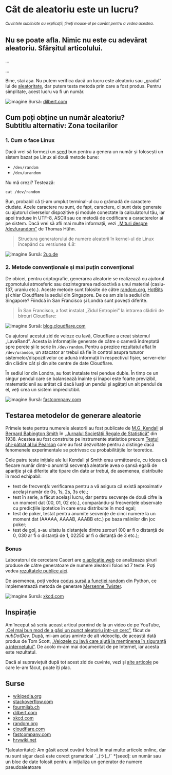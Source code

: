 # Cât de aleatoriu este un lucru?

###### <small>Cuvintele subliniate au explicații, țineți mouse-ul pe cuvânt pentru a vedea acestea.</small>

## Nu se poate afla. Nimic nu este cu adevărat aleatoriu. Sfârșitul articolului.

...

...

Bine, stai așa. Nu putem verifica dacă un lucru este aleatoriu sau „gradul” lui de <u>aleatoritate</u>, dar putem testa metoda prin care a fost produs. Pentru simplitate, acest lucru va fi un număr.

![imagine](img/dilbert.jpg "Generator de numere aleatorii")
 Sursă: [dilbert.com](https://dilbert.com/strip/2001-10-25)


## Cum poți obține un număr aleatoriu? <br>Subtitlu alternativ: Zona tocilarilor

### 1. Cum o face Linux

Dacă vrei să formezi un <u>seed</u> bun pentru a genera un număr și folosești un sistem bazat pe Linux ai două metode bune:
- `/dev/random`
- `/dev/urandom`

Nu mă crezi? Testează:
```.cod .bash
cat /dev/random
```

Bun, probabil că ți-am umplut terminal-ul cu o grămadă de caractere ciudate. Acele caractere nu sunt, de fapt, caractere, ci sunt date generate cu ajutorul diverselor dispozitive și module conectate la calculatorul tău, iar apoi traduse în UTF-8, ASCII sau ce metodă de codificare a caracterelor ai pe sistem. Dacă vrei să afli mai multe informații, vezi [„Mituri despre /dev/urandom”](https://www.2uo.de/myths-about-urandom/) de Thomas Hühn.

> Structura generatorului de numere aleatorii în kernel-ul de Linux începând cu versiunea 4.8:

![imagine](img/urandom_4.8.png "Structura generatorului de numere aleatorii în Linux")
 Sursă: [2uo.de](https://www.2uo.de/myths-about-urandom/#from-linux-48-onward)

### 2. Metode convenționale și mai puțin convențional

De obicei, pentru criptografie, generarea aleatorie se realizează cu ajutorul zgomotului atmosferic sau dezintegrarea radioactivă a unui material (casiu-137, uraniu etc.). Aceste metode sunt folosite de către [random.org](https://www.random.org/analysis/), [HotBits](https://www.fourmilab.ch/hotbits/how3.html) și chiar Cloudflare la sediul din Singapore. De ce am zis la sediul din Singapore? Fiindcă în San Francisco și Londra sunt povești diferite.

> În San Francisco, a fost instalat „Zidul Entropiei” la intrarea clădirii de birouri Cloudflare:

![imagine](img/lava-lamps.jpg "„Zidul Entropiei” la intrarea clădirii de birouri CloudFlare")
 Sursă: [blog.cloudflare.com](https://blog.cloudflare.com/lavarand-in-production-the-nitty-gritty-technical-details/)

Cu ajutorul acestui zid de veioze cu lavă, Cloudflare a creat sistemul „LavaRand”. Acesta ia informațiile generate de către o cameră îndreptată spre perete și le scrie în `/dev/random`. Pentru a prezice rezultatul aflat în `/dev/urandom`, un atacator ar trebui să fie în control asupra tuturor sistemelor/dispozitivelor ce adună informații în respectivul fișier, server-elor din clădire cât și din alte centre de date Cloudflare.

În sediul lor din Londra, au fost instalate trei pendue duble. În timp ce un singur pendul care se balansează înainte și înapoi este foarte previzibil, matematicienii au arătat că dacă luați un pendul și agățați un alt pendul de el, veți crea un sistem impredictibil.

![imagine](img/pendule.gif "Un pendul dublu la sediul Cloudflare din Londra")
 Sursă: [fastcompany.com](https://www.fastcompany.com/90137157/the-hardest-working-office-design-in-america-encrypts-your-data-with-lava-lamps)

## Testarea metodelor de generare aleatorie

Primele teste pentru numerele aleatorii au fost publicate de [M.G. Kendall](https://en.wikipedia.org/wiki/Maurice_Kendall) și [Bernard Babington Smith](https://en.wikipedia.org/wiki/Bernard_Babington_Smith) în [„Jurnalul Societății Regale de Statistică”](https://en.wikipedia.org/wiki/Journal_of_the_Royal_Statistical_Society) din 1938. Acestea au fost construite pe instrumente statistice precum [Testul chi-pătrat al lui Pearson](https://en.wikipedia.org/wiki/Pearson%27s_chi-squared_test) care au fost dezvoltate pentru a distinge dacă fenomenele experimentale se potrivesc cu probabilitățile lor teoretice.

Cele patru teste inițiale ale lui Kendall și Smith erau următoarele, cu ideea că fiecare număr dintr-o anumită secvență aleatorie avea o șansă egală de apariție și că diferite alte tipare din date ar trebui, de asemenea, distribuite în mod echipabil:

- test de frecvență: verificarea pentru a vă asigura că există aproximativ același număr de 0s, 1s, 2s, 3s etc.;
- test în serie, a făcut același lucru, dar pentru secvențe de două cifre la un moment dat (00, 01, 02 etc.), comparându-și frecvențele observate cu predicțiile ipotetice în care erau distribuite în mod egal;
- test de poker, testat pentru anumite secvențe de cinci numere la un moment dat (AAAAA, AAAAB, AAABB etc.) pe baza mâinilor din joc poker;
- test de gol, s-au uitatu la distanțele dintre zerouri (00 ar fi o distanță de 0, 030 ar fi o distanță de 1, 02250 ar fi o distanță de 3 etc.);

### Bonus

Laboratorul de cercetare Cacert are [o aplicație web](https://www.cacert.at/random/) ce analizeaza șiruri produse de către generatoare de numere aleatorii folosind 7 teste. Poți vedea [rezultatele publice aici](https://www.cacert.at/cgi-bin/rngresults).

De asemenea, poți vedea [codus sursă a funcției random](https://hg.python.org/cpython/file/3.2/Lib/random.py) din Python, ce implementează metoda de generare [Mersenne Twister](https://en.wikipedia.org/wiki/Mersenne_Twister).

![imagine](img/random_number.png "Funcție de generare a unui număr aleatoriu :)")
 Sursă: [xkcd.com](https://xkcd.com/221/)

## Inspirație

Am început să scriu aceast articul pornind de la un video de pe YouTube, [„Cel mai bun mod de a găsi un punct aleatoriu într-un cerc”](https://www.youtube.com/watch?v=4y_nmpv-9lI), făcut de *nubDotDev*. După, mi-am adus aminte de alt videoclip, de această dată produs de Tom Scott, [„Veiozele cu lavă care ajută la menținerea în siguranță a internetului”](https://www.youtube.com/watch?v=1cUUfMeOijg). De acolo m-am mai documentat de pe Internet, iar acesta este rezultatul.

Dacă ai supraviețuit după tot acest zid de cuvinte, vezi și [alte articole](#acasa) pe care le-am făcut, poate îți plac.

## Surse

- [wikipedia.org](https://en.wikipedia.org/wiki/Statistical_randomness)
- [stackoverflow.com](https://stackoverflow.com/questions/1474382/a-good-and-simple-measure-of-randomness)
- [fourmilab.ch](https://www.fourmilab.ch/hotbits/how3.html)
- [dilbert.com](https://dilbert.com/strip/2001-10-25)
- [xkcd.com](https://xkcd.com/221/)
- [random.org](https://www.random.org/analysis/)
- [cloudflare.com](https://blog.cloudflare.com/lavarand-in-production-the-nitty-gritty-technical-details/)
- [fastcompany.com](https://www.fastcompany.com/90137157/the-hardest-working-office-design-in-america-encrypts-your-data-with-lava-lamps)
- [hrvwiki.net](https://ro.hrvwiki.net/wiki/Statistical_randomness)

*[aleatoritate]: Am găsit acest cuvânt folosit în mai multe articole online, dar nu sunt sigur dacă este corect gramatical ¯\_(ツ)_/¯
*[seed]: un număr sau un bloc de date folosit pentru a inițializa un generator de numere pseudoaleatoare
